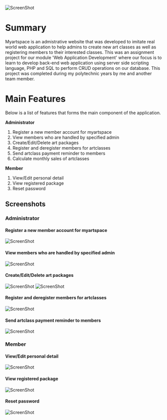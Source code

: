 ![ScreenShot](doc_image/my_art_space.PNG)

# Summary
Myartspace is an admistrative website that was developed to imitate real world web application to help admins to create new art classes as well as registering members to their interested classes. This was an assignment project for our module 'Web Application Development' where our focus is to learn to develop back-end web application using server side scripting language, PHP and SQL to perform CRUD operations on our database. This project was completed during my polytechnic years by me and another team member.

# Main Features
Below is a list of features that forms the main component of the application.

**Administrator**
1. Register a new member account for myartspace
2. View members who are handled by specified admin
3. Create/Edit/Delete art packages
4. Register and deregister members for artclasses
5. Send artclass payment reminder to members
6. Calculate monthly sales of artclasses

**Member**
1. View/Edit personal detail
2. View registered package
3. Reset password

## Screenshots

### Administrator

#### Register a new member account for myartspace
![ScreenShot](doc_image/admin/register_member.PNG)

#### View members who are handled by specified admin
![ScreenShot](doc_image/admin/find_member.PNG)

#### Create/Edit/Delete art packages
![ScreenShot](doc_image/admin/packages.PNG)
![ScreenShot](doc_image/admin/create_new_package.PNG)

#### Register and deregister members for artclasses
![ScreenShot](doc_image/admin/register_deregister_package.PNG)

#### Send artclass payment reminder to members
![ScreenShot](doc_image/admin/send_reminder.PNG)

### Member

#### View/Edit personal detail
![ScreenShot](doc_image/member/personal_detail.PNG)

#### View registered package
![ScreenShot](doc_image/member/registered_package.PNG)

#### Reset password
![ScreenShot](doc_image/member/update_record.PNG)


